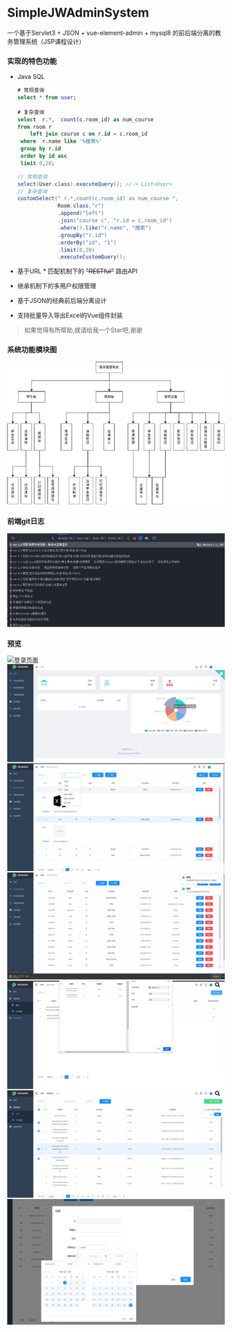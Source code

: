# SimpleJWAdminSystem
一个基于Servlet3 + JSON + vue-element-admin + mysql8 的前后端分离的教务管理系统（JSP课程设计）

### 实现的特色功能
* Java SQL 
    ```sql
    # 常规查询
    select * from user; 
    
    # 复杂查询
    select  r.*,  count(c.room_id) as num_course 
    from room r 
        left join course c on r.id = c.room_id
     where  r.name like '%搜索%' 
     group by r.id  
     order by id asc  
     limit 0,20; 
   ```

   ```java
   // 常规查询
   select(User.class).executeQuery(); //-> List<User>
  // 复杂查询
   customSelect(" r.*,count(c.room_id) as num_course ",
                Room.class,"r")
                .append("left")
                .join("course c", "r.id = c.room_id")
                .where().like("r.name", "搜索")
                .groupBy("r.id")
                .orderBy("id", "1")
                .limit(0,20)
                .executeCustomQuery();
   ```
* 基于URL * 匹配机制下的 ~~"RESTful"~~ 路由API
* 继承机制下的多用户权限管理
* 基于JSON的经典前后端分离设计
* 支持批量导入导出Excel的Vue组件封装
  
> 如果觉得有所帮助,就请给我一个Star吧,谢谢

### 系统功能模块图
![](/Screenshots/图片1.png)

### 前端git日志
![](/Screenshots/git.png)
### 预览
![登录页面](/Screenshots/登录失败.png)
![管理员首页](/Screenshots/管理员首页.png)
![教师管理](/Screenshots/教师管理.png)
![导出](/Screenshots/导出.png)
![打印](/Screenshots/成绩单打印.png)
![选课](/Screenshots/选课.png)
![创建](/Screenshots/课程创建.png)

